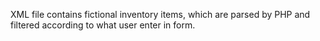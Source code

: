 XML file contains fictional inventory items, which are parsed by PHP and filtered according to what user enter in form.
